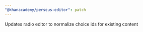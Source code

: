 ```yaml
---
"@khanacademy/perseus-editor": patch
---
```


Updates radio editor to normalize choice ids for existing content
